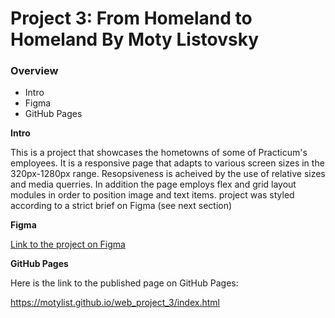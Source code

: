 # Project 3: From Homeland to Homeland By Moty Listovsky

### Overview

- Intro
- Figma
- GitHub Pages

**Intro**

This is a project that showcases the hometowns of some of Practicum's employees. It is a responsive page that adapts to various screen sizes in the 320px-1280px range.
Resopsiveness is acheived by the use of relative sizes and media querries.
In addition the page employs flex and grid layout modules in order to position image and text items. project was styled according to a strict brief on Figma (see next section)

**Figma**

[Link to the project on Figma](https://www.figma.com/file/1zCYcflj6BJx5VqOvXU9nb/Sprint-3-From-Homeland-to-Homeland-desktop-mobile?node-id=0%3A1)

**GitHub Pages**

Here is the link to the published page on GitHub Pages:

https://motylist.github.io/web_project_3/index.html
